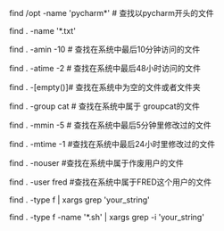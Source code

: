 find /opt -name 'pycharm*' # 查找以pycharm开头的文件

find . -name '*.txt'

find . -amin -10 # 查找在系统中最后10分钟访问的文件

find . -atime -2 # 查找在系统中最后48小时访问的文件

find . -[empty()]# 查找在系统中为空的文件或者文件夹

find . -group cat # 查找在系统中属于 groupcat的文件

find . -mmin -5 # 查找在系统中最后5分钟里修改过的文件

find . -mtime -1 #查找在系统中最后24小时里修改过的文件

find . -nouser #查找在系统中属于作废用户的文件

find . -user fred #查找在系统中属于FRED这个用户的文件

find . -type f | xargs grep 'your_string'

find . -type f -name '*.sh' | xargs grep -i 'your_string'